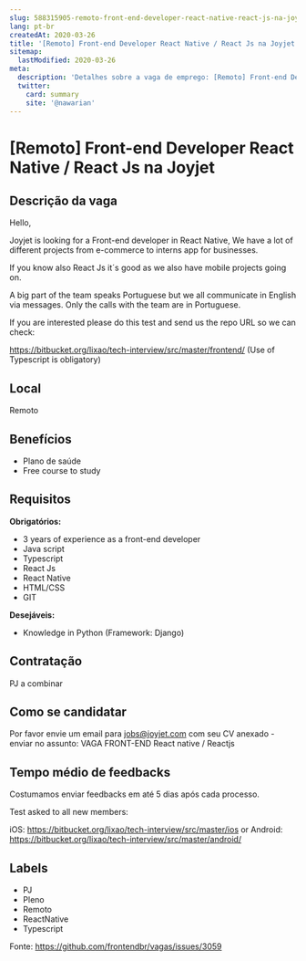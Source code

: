 ```yaml
---
slug: 588315905-remoto-front-end-developer-react-native-react-js-na-joyjet
lang: pt-br
createdAt: 2020-03-26
title: '[Remoto] Front-end Developer React Native / React Js na Joyjet - Vaga de Emprego'
sitemap:
  lastModified: 2020-03-26
meta:
  description: 'Detalhes sobre a vaga de emprego: [Remoto] Front-end Developer React Native / React Js na Joyjet'
  twitter:
    card: summary
    site: '@nawarian'
---
```


# [Remoto] Front-end Developer React Native / React Js na Joyjet

##  Descrição da vaga

Hello, 

Joyjet is looking for a Front-end developer in React Native, We have a lot of different projects from e-commerce to interns app for businesses.

If you know also React Js it´s good as we also have mobile projects going on.

A big part of the team speaks Portuguese but we all communicate in English via messages. Only the calls with the team are in Portuguese. 

If you are interested please do this test and send us the repo URL so we can check:

https://bitbucket.org/lixao/tech-interview/src/master/frontend/
(Use of Typescript is obligatory)

## Local

Remoto

## Benefícios

- Plano de saúde
- Free course to study

## Requisitos

**Obrigatórios:**
- 3 years of experience as a front-end developer
- Java script
- Typescript
- React Js
- React Native
- HTML/CSS
- GIT

**Desejáveis:**
- Knowledge in Python (Framework: Django)

## Contratação

PJ a combinar

## Como se candidatar

Por favor envie um email para jobs@joyjet.com com seu CV anexado - enviar no assunto: VAGA FRONT-END React native / Reactjs

## Tempo médio de feedbacks

Costumamos enviar feedbacks em até 5 dias após cada processo.

Test asked to all new members:

iOS: https://bitbucket.org/lixao/tech-interview/src/master/ios
or 
Android: https://bitbucket.org/lixao/tech-interview/src/master/android/

## Labels

- PJ
- Pleno
- Remoto
- ReactNative
- Typescript

Fonte: https://github.com/frontendbr/vagas/issues/3059